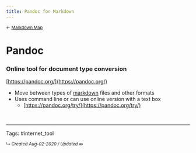 ```yaml
---
title: Pandoc for Markdown
---
```


<small>← [Markdown Map](../zk-public/-markdown)</small>

# Pandoc
### Online tool for document type conversion
[https://pandoc.org/](https://pandoc.org/)

- Move between types of [markdown](../zk-public/-markdown) files and other formats
- Uses command line or can use online version with a text box
	- [https://pandoc.org/try/](https://pandoc.org/try/)

<br>



---

Tags: #internet_tool



<small>↳ <i>Created Aug-02-2020 / Updated ∞ </i></small>